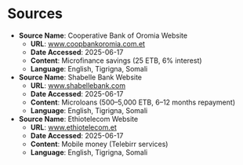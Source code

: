 # Sources
- **Source Name**: Cooperative Bank of Oromia Website
  - **URL**: www.coopbankoromia.com.et
  - **Date Accessed**: 2025-06-17
  - **Content**: Microfinance savings (25 ETB, 6% interest)
  - **Language**: English, Tigrigna, Somali
- **Source Name**: Shabelle Bank Website
  - **URL**: www.shabellebank.com
  - **Date Accessed**: 2025-06-17
  - **Content**: Microloans (500–5,000 ETB, 6–12 months repayment)
  - **Language**: English, Tigrigna, Somali
- **Source Name**: Ethiotelecom Website
  - **URL**: www.ethiotelecom.et
  - **Date Accessed**: 2025-06-17
  - **Content**: Mobile money (Telebirr services)
  - **Language**: English, Tigrigna, Somali
